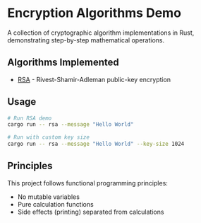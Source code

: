 # Encryption Algorithms Demo

A collection of cryptographic algorithm implementations in Rust, demonstrating step-by-step mathematical operations.

## Algorithms Implemented

- [RSA](./rsa/README.md) - Rivest-Shamir-Adleman public-key encryption

## Usage

```bash
# Run RSA demo
cargo run -- rsa --message "Hello World"

# Run with custom key size
cargo run -- rsa --message "Hello World" --key-size 1024
```

## Principles

This project follows functional programming principles:
- No mutable variables
- Pure calculation functions
- Side effects (printing) separated from calculations
